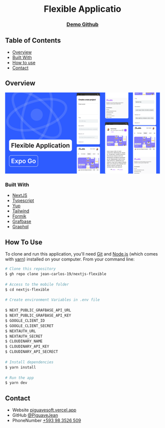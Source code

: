 <!-- Please update value in the {}  -->

<h1 align="center">Flexible Applicatio</h1>

<div align="center">
  <h3>
    <a href="https://website-car-next.vercel.app/">
      Demo
    </a>
    <a href="https://github.com/jean-carlos-19/websit-car-next">
      Github
    </a>
  </h3>
</div>


<!-- TABLE OF CONTENTS -->

## Table of Contents

- [Overview](#overview)
- [Built With](#built-with)
- [How to use](#how-to-use)
- [Contact](#contact)

## Overview

![screenshot](https://raw.githubusercontent.com/jean-carlos-19/nextjs-flexible/main/public/Cover-github.png)


### Built With

<!-- This section should list any major frameworks that you built your project using. Here are a few examples.-->

- [NextJS](https://nextjs.org/docs)
- [Typescript](https://www.typescriptlang.org/)
- [Yup](https://github.com/jquense/yup)
- [Tailwind](https://www.nativewind.dev/)
- [Formik](https://formik.org/)
- [Grafbase](https://grafbase.com/)
- [Graphql](https://graphql.org/learn/)

## How To Use

<!-- Example: -->

To clone and run this application, you'll need [Git](https://git-scm.com) and [Node.js](https://nodejs.org/en/download/) (which comes with [yarn](https://classic.yarnpkg.com/lang/en/docs/install/#debian-stable)) installed on your computer. From your command line:

```bash
# Clone this repository
$ gh repo clone jean-carlos-19/nextjs-flexible

# Access to the mobile folder
$ cd nextjs-flexible

# Create environment Variables in .env file

$ NEXT_PUBLIC_GRAFBASE_API_URL
$ NEXT_PUBLIC_GRAFBASE_API_KEY
$ GOOGLE_CLIENT_ID
$ GOOGLE_CLIENT_SECRET
$ NEXTAUTH_URL
$ NEXTAUTH_SECRET
$ CLOUDINARY_NAME
$ CLOUDINARY_API_KEY
$ CLOUDINARY_API_SECRECT

# Install dependencies
$ yarn install

# Run the app
$ yarn dev
```

## Contact

- Website [piguavesoft.vercel.app](https://piguavesoft.vercel.app/)
- GitHub [@PiguaveJean](https://github.com/jean-carlos-19)
- PhoneNumber [+593 98 3526 509](https://wa.me/593983526509)
